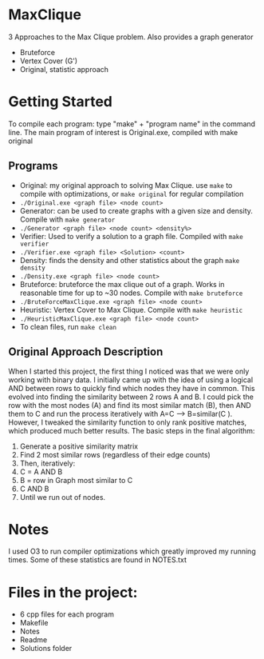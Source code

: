 # MaxClique
3 Approaches to the Max Clique problem. Also provides a graph generator 
- Bruteforce
- Vertex Cover (G')
- Original, statistic approach

 

# Getting Started
To compile each program: type "make" + "program name" in the command line. The main program of interest is Original.exe, compiled with make original
## Programs
- Original: my original approach to solving Max Clique. use ```make``` to compile with optimizations, or ```make original``` for regular compilation
- ```./Original.exe <graph file> <node count>```
- Generator: can be used to create graphs with a given size and density. Compile with ```make generator``` 
- ```./Generator <graph file> <node count> <density%>```
- Verifier: Used to verify a solution to a graph file. Compiled with ```make verifier```
- ```./Verifier.exe <graph file> <Solution> <count>```
- Density: finds the density and other statistics about the graph ```make density```
- ```./Density.exe <graph file> <node count>```
- Bruteforce: bruteforce the max clique out of a graph. Works in reasonable time for up to ~30 nodes. Compile with ```make bruteforce```
- ```./BruteForceMaxClique.exe <graph file> <node count>```
- Heuristic: Vertex Cover to Max Clique. Compile with ```make heuristic```
- ```./HeuristicMaxClique.exe <graph file> <node count>```
- To clean files, run ```make clean```

## Original Approach Description
When I started this project, the first thing I noticed was that we were only working with binary data. I initially came up with the idea of using a logical AND between rows to quickly find which nodes they have in common.
This evolved into finding the similarity between 2 rows A and B. I could pick the row with the most nodes (A) and find its most similar match (B), then AND them to C and run the process iteratively with A=C --> B=similar(C ).
However, I tweaked the similarity function to only rank positive matches, which produced much better results.
The basic steps in the final algorithm:
1. Generate a positive similarity matrix
2. Find 2 most similar rows (regardless of their edge counts)
3. Then, iteratively:
4. C = A AND B
5. B = row in Graph most similar to C
6. C AND B
7. Until we run out of nodes.

# Notes
I used O3 to run compiler optimizations which greatly improved my running times. Some of these statistics are found in NOTES.txt
# Files in the project:
- 6 cpp files for each program
- Makefile
- Notes
- Readme
- Solutions folder